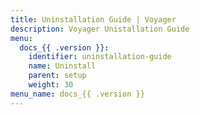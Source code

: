 ```yaml
---
title: Uninstallation Guide | Voyager
description: Voyager Unistallation Guide
menu:
  docs_{{ .version }}:
    identifier: uninstallation-guide
    name: Uninstall
    parent: setup
    weight: 30
menu_name: docs_{{ .version }}
---
```

